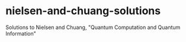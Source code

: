 # nielsen-and-chuang-solutions
Solutions to Nielsen and Chuang, "Quantum Computation and Quantum Information"
